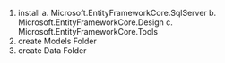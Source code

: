 1. install
   a. Microsoft.EntityFrameworkCore.SqlServer
   b. Microsoft.EntityFrameworkCore.Design
   c. Microsoft.EntityFrameworkCore.Tools
2. create Models Folder
3. create Data Folder
